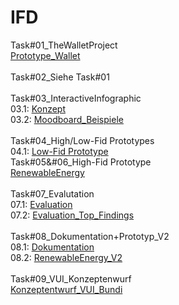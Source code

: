 # IFD
Task#01_TheWalletProject
<br>
<a href="https://github.com/RedouAin/IFD/blob/main/Task%2301_TheWalletProject/Prototype_Wallet.pdf">Prototype_Wallet</a>
<br>
<br>
Task#02_Siehe Task#01
<br>
<br>
Task#03_InteractiveInfographic
<br>
03.1: <a href="https://github.com/RedouAin/IFD/blob/main/Task%2303_InteractiveInfographic/Grobes%20Konzept_Renewable%20Energy.pdf">Konzept</a>
<br>
03.2: <a href="https://github.com/RedouAin/IFD/blob/main/Task%2303_InteractiveInfographic/Moodboard_Beispiele.pdf">Moodboard_Beispiele</a>
<br>
<br>
Task#04_High/Low-Fid Prototypes
<br>
04.1: <a href="https://github.com/RedouAin/IFD/blob/main/Task%2304_High%2CLow-Fid%20Prototype/Low-Fid%20Prototype.pdf">Low-Fid Prototype</a>
<br>
Task#05&#06_High-Fid Prototype
<br>
<a href="https://f8lqu3.axshare.com">RenewableEnergy</a>
<br>
<br>
Task#07_Evalutation
<br>
07.1: <a href="https://github.com/RedouAin/IFD/blob/main/Task%2307_Evaluation/Evaluation%20Prototyp_Fragebogen.pdf">Evaluation</a>
<br>
07.2: <a href="https://github.com/RedouAin/IFD/blob/main/Task%2307_Evaluation/Top_Findings.pdf">Evaluation_Top_Findings</a>
<br>
<br>
Task#08_Dokumentation+Prototyp_V2
<br>
08.1: <a href="https://github.com/RedouAin/IFD/blob/main/Task%2308_Dokumentation/Dokumentation_Prototyp_Renewable_Energy.pdf">Dokumentation</a>
<br>
08.2: <a href="https://f8lqu3.axshare.com/#id=ysp6dm&p=page_1">RenewableEnergy_V2</a>
<br>
<br>
Task#09_VUI_Konzeptenwurf
<br>
<a href="https://github.com/RedouAin/IFD/blob/main/Task%2309_VUI_Konzeptentwurf_DialogFlow/Konzeptentwurf_Bundi_VUI.pdf">Konzeptentwurf_VUI_Bundi</a>

